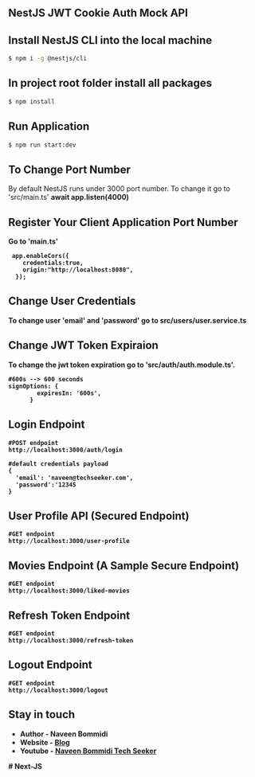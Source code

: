 ## NestJS JWT Cookie Auth Mock API

## Install NestJS CLI into the local machine

```bash
$ npm i -g @nestjs/cli
```

## In project root folder install all packages

```bash
$ npm install
```

## Run Application
```bash
$ npm run start:dev
```

## To Change Port Number

By default NestJS runs under 3000 port number.
To change it go to 'src/main.ts' <b>await app.listen(4000)<b>

## Register Your Client Application Port Number
Go to 'main.ts'
```
 app.enableCors({
    credentials:true,
    origin:"http://localhost:8080",
  });
```

## Change User Credentials
To change user 'email' and 'password' go to <b>src/users/user.service.ts<b>

## Change JWT Token Expiraion
To change the jwt token expiration go to 'src/auth/auth.module.ts'.
```
#600s --> 600 seconds
signOptions: {
        expiresIn: '600s',
      }
```

## Login Endpoint
```
#POST endpoint
http://localhost:3000/auth/login

#default credentials payload
{
  'email': 'naveen@techseeker.com',
  'password':'12345
}
```

## User Profile API (Secured Endpoint)
```
#GET endpoint
http://localhost:3000/user-profile
```

## Movies Endpoint (A Sample Secure Endpoint)
```
#GET endpoint
http://localhost:3000/liked-movies
```

## Refresh Token Endpoint
```
#GET endpoint
http://localhost:3000/refresh-token
```

## Logout Endpoint
```
#GET endpoint
http://localhost:3000/logout
```
## Stay in touch

- Author - Naveen Bommidi
- Website - [Blog](https://learmoreseekmore.com/)
- Youtube  - [Naveen Bommidi Tech Seeker](https://www.youtube.com/c/NaveenTechSeeker)

#   N e x t - J S  
 